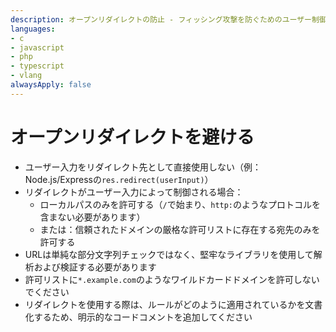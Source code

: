 ```yaml
---
description: オープンリダイレクトの防止 - フィッシング攻撃を防ぐためのユーザー制御リダイレクトの安全な処理
languages:
- c
- javascript
- php
- typescript
- vlang
alwaysApply: false
---
```


# オープンリダイレクトを避ける

- ユーザー入力をリダイレクト先として直接使用しない（例：Node.js/Expressの`res.redirect(userInput)`）
- リダイレクトがユーザー入力によって制御される場合：
    - ローカルパスのみを許可する（`/`で始まり、`http:`のようなプロトコルを含まない必要があります）
    - または：信頼されたドメインの厳格な許可リストに存在する宛先のみを許可する
- URLは単純な部分文字列チェックではなく、堅牢なライブラリを使用して解析および検証する必要があります
- 許可リストに`*.example.com`のようなワイルドカードドメインを許可しないでください
- リダイレクトを使用する際は、ルールがどのように適用されているかを文書化するため、明示的なコードコメントを追加してください